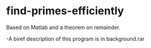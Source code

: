 # find-primes-efficiently
Based on Matlab and a theorem on remainder.

-A biref description of this program is in background.rar

